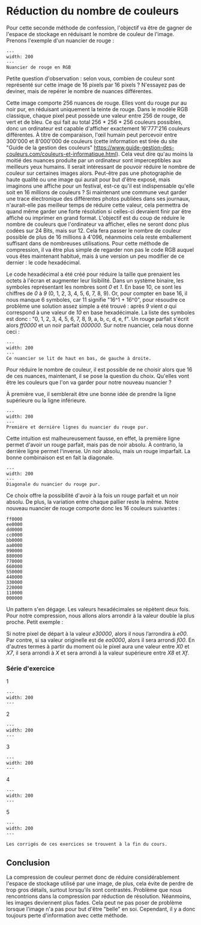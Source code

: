 # Réduction du nombre de couleurs
Pour cette seconde méthode de confession, l'objectif va être de gagner de l'espace de stockage en réduisant le nombre de couleur de l'image. Prenons l'exemple d'un nuancier de rouge :
```{figure} imgs/couleurs/nuancier_rouge.png
---
width: 200
---
Nuancier de rouge en RGB
```

Petite question d'observation : selon vous, combien de couleur sont représenté sur cette image de 16 pixels par 16 pixels ? N'essayez pas de deviner, mais de repérer le nombre de nuances différentes.

Cette image comporte 256 nuances de rouge. Elles vont du rouge pur au noir pur, en réduisant uniquement la teinte de rouge. Dans le modèle RGB classique, chaque pixel peut possède une valeur entre 256 de rouge, de vert et de bleu. Ce qui fait au total 256 * 256 * 256 couleurs possibles, donc un ordinateur est capable d'afficher exactement 16'777'216 couleurs différentes. À titre de comparaison, l'œil humain peut percevoir entre 300'000 et 8'000'000 de couleurs (cette information est tirée du site "Guide de la gestion des couleurs" https://www.guide-gestion-des-couleurs.com/couleurs-et-informatique.html). Cela veut dire qu'au moins la moitié des nuances produite par un ordinateur sont imperceptibles aux meilleurs yeux humains. Il serait intéressant de pouvoir réduire le nombre de couleur sur certaines images alors. Peut-être pas une photographie de haute qualité ou une image qui aurait pour but d'être exposé, mais imaginons une affiche pour un festival, est-ce qu'il est indispensable qu'elle soit en 16 millions de couleurs ? Si maintenant une commune veut garder une trace électronique des différentes photos publiées dans ses journaux, n'aurait-elle pas meilleur temps de réduire cette valeur, cela permettra de quand même garder une forte résolution si celles-ci devraient finir par être affiché ou imprimer en grand format. L'objectif est du coup de réduire le nombre de couleurs que l'ordinateur va afficher, elles ne seront donc plus codées sur 24 Bits, mais sur 12. Cela fera passer le nombre de couleur possible de plus de 16 millions à 4'096, néanmoins cela reste emballement suffisant dans de nombreuses utilisations. Pour cette méthode de compression, il va être plus simple de regarder non pas le code RGB auquel vous êtes maintenant habitué, mais à une version un peu modifier de ce dernier : le code hexadécimal.

Le code hexadécimal a été créé pour réduire la taille que prenaient les octets à l'écran et augmenter leur lisibilité. Dans un système binaire, les symboles représentant les nombres sont *0* et *1*. En base 10, ce sont les chiffres de *0* à *9* (0, 1, 2, 3, 4, 5, 6, 7, 8, 9). Or, pour compter en base 16, il nous manque 6 symboles, car 11 signifie "16^1 + 16^0", pour résoudre ce problème une solution assez simple a été trouvé : après *9* vient *a* qui correspond à une valeur de *10* en base hexadécimale. La liste des symboles est donc : "0, 1, 2, 3, 4, 5, 6, 7, 8, 9, a, b, c, d, e, f". Un rouge parfait s'écrit alors *ff0000* et un noir parfait *000000*. Sur notre nuancier, cela nous donne ceci :

```{figure} imgs/couleurs/nuancier_rouge_gride.png
---
width: 200
---
Ce nuancier se lit de haut en bas, de gauche à droite.
```

Pour réduire le nombre de couleur, il est possible de ne choisir alors que 16 de ces nuances, maintenant, il se pose la question du choix. Qu'elles vont être les couleurs que l'on va garder pour notre nouveau nuancier ?

À première vue, il semblerait être une bonne idée de prendre la ligne supérieure ou la ligne inférieure.

```{figure} imgs/couleurs/wrong.png
---
width: 200
---
Première et dernière lignes du nuancier du rouge pur.
```

Cette intuition est malheureusement fausse, en effet, la première ligne permet d'avoir un rouge parfait, mais pas de noir absolu. À contrario, la derrière ligne permet l'inverse. Un noir absolu, mais un rouge imparfait. La bonne combinaison est en fait la diagonale.
```{figure} imgs/couleurs/right.png
---
width: 200
---
Diagonale du nuancier du rouge pur.
```
Ce choix offre la possibilité d'avoir à la fois un rouge parfait et un noir absolu. De plus, la variation entre chaque pallier reste la même. Notre nouveau nuancier de rouge comporte donc les 16 couleurs suivantes :

    ff0000
    ee0000
    dd0000
    cc0000
    bb0000
    aa0000
    990000
    880000
    770000
    660000
    550000
    440000
    330000
    220000
    110000
    000000

Un pattern s'en dégage. Les valeurs hexadécimales se répètent deux fois. Pour notre compression, nous allons alors arrondir à la valeur double la plus proche. Petit exemple :

Si notre pixel de départ à la valeur *e30000*, alors il nous l’arrondira à *e00*. Par contre, si sa valeur originelle est de *ea0000*, alors il sera arrondi *f00*. En d'autres termes à partir du moment où le pixel aura une valeur entre *X0* et *X7*, il sera arrondi à *X* et sera arrondi à la valeur supérieure entre *X8* et *Xf*.


### Série d'exercice

1
```{figure} imgs/couleurs/exo/1.png
---
width: 200
---
```
2
```{figure} imgs/couleurs/exo/2.png
---
width: 200
---
```
3
```{figure} imgs/couleurs/exo/3.png
---
width: 200
---
```
4
```{figure} imgs/couleurs/exo/4.png
---
width: 200
---
```
5
```{figure} imgs/couleurs/exo/5.png
---
width: 200
---
```
```{warning}
Les corrigés de ces exercices se trouvent à la fin du cours.
```
## Conclusion
La compression de couleur permet donc de réduire considérablement l'espace de stockage utilisé par une image, de plus, cela évite de perdre de trop gros détails, surtout lorsqu’ils sont contrastés. Problème que nous rencontrions dans la compression par réduction de résolution. Néanmoins, les images deviennent plus fades. Cela peut ne pas poser de problème lorsque l'image n'a pas pour but d'être "belle" en soi. Cependant, il y a donc toujours perte d'information avec cette méthode.